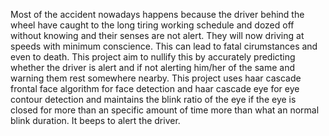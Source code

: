 Most of the accident nowadays happens because the driver behind the wheel have caught to the long tiring working schedule and dozed off without knowing and their senses are not alert. They will now driving at speeds with 
minimum conscience. This can lead to fatal cirumstances and even to death. This project aim to nullify this by accurately predicting whether the driver is alert and if not alerting him/her of the same and warning them 
rest somewhere nearby.
This project uses haar cascade frontal face algorithm for face detection and haar cascade eye for eye contour detection and maintains the blink ratio of the eye if the eye is closed for more than an specific amount of time
more than what an normal blink duration. It beeps to alert the driver.
